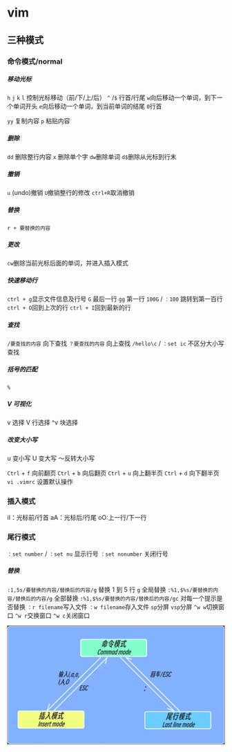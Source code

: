 # vim

## 三种模式

### 命令模式/normal

##### 移动光标

`h` `j` `k` `l` 控制光标移动（前/下/上/后）
`^` /`$` 行首/行尾
`w`向后移动一个单词，到下一个单词开头
`e`向后移动一个单词，到当前单词的结尾
`0`行首

`yy` 复制内容
`p` 粘贴内容

##### 删除

`dd` 删除整行内容
`x` 删除单个字
`dw`删除单词
`d$`删除从光标到行末

##### 撤销

`u` (undo)撤销
`U`撤销整行的修改
`ctrl+R`取消撤销

##### 替换

`r + 要替换的内容`

##### 更改

`cw`删除当前光标后面的单词，并进入插入模式

##### 快速移动行

`ctrl + g`显示文件信息及行号
`G` 最后一行
`gg` 第一行
`100G` / `：100` 跳转到第一百行
`ctrl + O`回到上次的行
`ctrl + I`回到最新的行

##### 查找

`/要查找的内容` 向下查找
`？要查找的内容` 向上查找
`/hello\c` / `：set ic` 不区分大小写查找

##### 括号的匹配

`%`

##### V 可视化

v 选择
V 行选择
^v 块选择

##### 改变大小写

u 变小写
U 变大写
～反转大小写

`Ctrl` + `f` 向前翻页
`Ctrl` + `b` 向后翻页
`Ctrl` + `u` 向上翻半页
`Ctrl` + `d` 向下翻半页
`vi .vimrc` 设置默认操作

### 插入模式

iI：光标前/行首
aA：光标后/行尾
oO:上一行/下一行

### 尾行模式

`：set number` / `：set nu` 显示行号
`：set nonumber` 关闭行号

##### 替换

`:1,5s/要替换的内容/替换后的内容/g` 替换 1 到 5 行 `g` 全局替换
`:%1,$%s/要替换的内容/替换后的内容/g` 全部替换
`:%1,$%s/要替换的内容/替换后的内容/gc` 对每一个提示是否替换
`：r filename`写入文件
`：w filename`存入文件
`sp`分屏
`vsp`分屏
`^w w`切换窗口
`^w r`交换窗口
`^w c`关闭窗口

![](../../public/vim_model.png)
